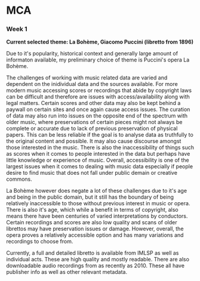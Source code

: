 # MCA 
<h3> Week 1</h3>
<b>Current selected theme: La Bohème, Giacomo Puccini (libretto from 1896)</b>

Due to it's popularity, historical context and generally large amount of informaton available, my preliminary choice of theme is Puccini's opera La Bohème.

The challenges of working with music related data are varied and dependent on the inidividual data and the sources available. For more modern music accessing scores or recordings that abide by copyright laws can be difficult and therefore are issues with access/availability along with legal matters. Certain scores and other data may also be kept behind a paywall on certain sites and once again cause access issues. The curation of data may also run into issues on the opposite end of the spectrum with older music, where preservations of certain pieces might not always be complete or accurate due to lack of previous preservation of physical papers. This can be less reliable if the goal is to analyse data as truthfully to the original content and possible. It may also cause discourse amongst those interested in the music. There is also the inaccessibility of things such as scores when it comes to people interested in the data but perhaps have little knowledge or experience of music. Overall, accessibility is one of the largest issues when it comes to dealing with music data especially if people desire to find music that does not fall under public demain or creative commons.

La Bohème however does negate a lot of these challenges due to it's age and being in the public domain, but it still has the boundary of being relatively inaccessible to those without previous interest in music or opera. There is also it's age, which while a benefit in terms of copyright, also means there have been centuries of varied interpretations by conductors. Certain recordings and scores are also low quality and scans of older librettos may have preservation issues or damage. However, overall, the opera proves a relatively accessible option and has many variations and recordings to choose from.

Currently, a full and detailed libretto is available from IMLSP as well as individual acts. These are high quality and mostly readable. There are also downloadable audio recordings from as recently as 2010. These all have publisher info as well as other relevant metadata. 
